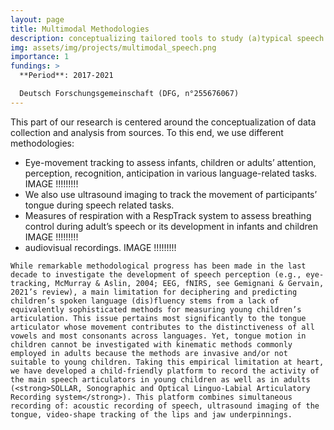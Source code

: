 ```yaml
---
layout: page
title: Multimodal Methodologies
description: conceptualizing tailored tools to study (a)typical speech (development)
img: assets/img/projects/multimodal_speech.png
importance: 1
fundings: >
  **Period**: 2017-2021  

  Deutsch Forschungsgemeinschaft (DFG, n°255676067)
---
```


<div class="main">
    This part of our research is centered around the conceptualization of data collection and analysis from sources.
    To this end, we use different methodologies: 
    <ul>
        <li>
        Eye-movement tracking to assess infants, children or adults’ attention, perception, recognition, anticipation in various language-related tasks.
        IMAGE !!!!!!!!!
        </li>
        <li>
        We also use ultrasound imaging to track the movement of participants’ tongue during speech related tasks.
        </li>
        <li>
        Measures of respiration with a RespTrack system to assess breathing control during adult’s speech or its development in infants and children
        IMAGE !!!!!!!!!
        </li>
        <li>
        audiovisual recordings.
        IMAGE !!!!!!!!!
        </li>
    </ul>

    While remarkable methodological progress has been made in the last decade to investigate the development of speech perception (e.g., eye-tracking, McMurray & Aslin, 2004; EEG, fNIRS, see Gemignani & Gervain, 2021’s review), a main limitation for deciphering and predicting children’s spoken language (dis)fluency stems from a lack of equivalently sophisticated methods for measuring young children’s articulation. This issue pertains most significantly to the tongue articulator whose movement contributes to the distinctiveness of all vowels and most consonants across languages. Yet, tongue motion in children cannot be investigated with kinematic methods commonly employed in adults because the methods are invasive and/or not suitable to young children. Taking this empirical limitation at heart, we have developed a child-friendly platform to record the activity of the main speech articulators in young children as well as in adults (<strong>SOLLAR, Sonographic and Optical Linguo-Labial Articulatory Recording system</strong>). This platform combines simultaneous recording of: acoustic recording of speech, ultrasound imaging of the tongue, video-shape tracking of the lips and jaw underpinnings.

</div>
